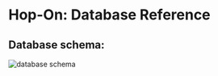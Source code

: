 # Hop-On: Database Reference

## Database schema:
<img src="http://imgh.us/hopon-db.svg" alt="database schema" />